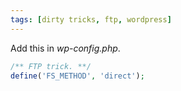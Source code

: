 ```yaml
---
tags: [dirty tricks, ftp, wordpress]
---
```

Add this in _wp-config.php_.

```php
/** FTP trick. **/
define('FS_METHOD', 'direct');
```